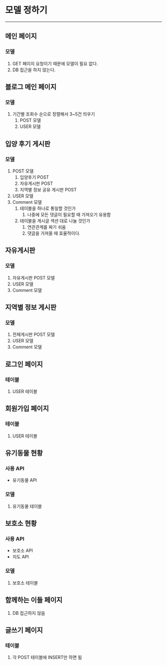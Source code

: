 # 모델 정하기

-----

## 메인 페이지

### 모델

1. GET 페이지 요청이기 때문에 모델이 필요 없다.
2. DB 접근을 하지 않는다.



## 블로그 메인 페이지

### 모델

1. 기간별 조회수 순으로 정렬해서 3~5건 띄우기
   1. POST 모델
   2. USER 모델



## 입양 후기 게시판

### 모델

1. POST 모델
   1. 입양후기 POST
   2. 자유게시판 POST
   3. 지역별 정보 공유 게시판 POST
2. USER 모델
3. Comment 모델
   1. 테이블을 하나로 통일할 것인가
      1. 나중에 모든 댓글이 필요할 때 가져오기 유용함
   2. 테이블을 게시글 섹션 대로 나눌 것인가
      1. 연관관계를 짜기 쉬움
      2. 댓글을 가져올 때 효율적이다.



## 자유게시판

### 모델

1. 자유게시판 POST 모델 
2. USER 모델
3. Comment 모델



## 지역별 정보 게시판

### 모델

1. 전체게시판 POST 모델 
2. USER 모델
3. Comment 모델



## 로그인 페이지

### 테이블

1. USER 테이블



## 회원가입 페이지

### 테이블

1. USER 테이블



## 유기동물 현황

### 사용 API

- 유기동물 API

### 모델

1. 유기동물 테이블



## 보호소 현황

### 사용 API

- 보호소 API
- 지도 API

### 모델

1. 보호소 테이블



## 함께하는 이들 페이지

1. DB 접근하지 않음



## 글쓰기 페이지

### 테이블

1. 각 POST 테이블에 INSERT만 하면 됨

